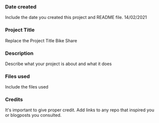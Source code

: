 ### Date created
Include the date you created this project and README file.
14/02/2021
### Project Title
Replace the Project Title
Bike Share
### Description
Describe what your project is about and what it does

### Files used
Include the files used

### Credits
It's important to give proper credit. Add links to any repo that inspired you or blogposts you consulted.

